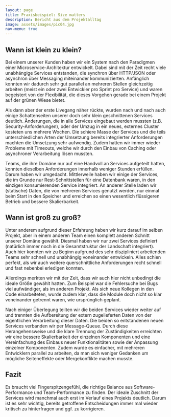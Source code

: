 ```yaml
---
layout: page
title: Praxisbeispiel: Size matters
description: Bericht aus dem Projektalltag
image: assets/images/pic04.jpg
nav-menu: true
---
```


<h2>Wann ist klein zu klein?</h2>

Bei einem unserer Kunden haben wir ein System nach den Paradigmen einer Microservice-Architektur entwickelt.
Dabei sind mit der Zeit recht viele unabhängige Services entstanden, die synchron über HTTP/JSON oder asynchron über
Messaging miteinander kommunizierten. Anfänglich konnten wir dadurch sehr gut parallel an mehreren Stellen gleichzeitig
arbeiten (meist ein oder zwei Entwickler pro Sprint pro Service) und waren begeistert von der Flexibilität, die dieses
Vorgehen gerade bei einem Projekt auf der grünen Wiese bietet.

Als dann aber der erste Livegang näher rückte, wurden nach und nach auch einige Schattenseiten unserer doch sehr klein
geschnittenen Services deutlich. Änderungen, die in alle Services eingebaut werden mussten (z.B. Security-Anforderungen),
oder der Umzug in ein neues, externes Cluster kosteten uns mehrere Wochen. Die schiere Masse der Services und die teils
unterschiedlichen Arten der Umsetzung bereits integrierter Anforderungen machten die Umsetzung sehr aufwendig.
Zudem hatten wir immer wieder Probleme mit Timeouts, welche wir durch den Einbau von Caching oder asynchroner
Verarbeitung lösen mussten.

Teams, die ihre Domäne nur auf eine Handvoll an Services aufgeteilt hatten, konnten dieselben Anforderungen innerhalb
weniger Stunden erfüllen. Darum haben wir umgedacht. Mittlerweile haben wir einige der Services, die im Grunde nur
Rest-Schnittstellen für eine Datenbank waren, in den einzigen konsumierenden Service integriert. An anderer Stelle
laden wir (statische) Daten, die von mehreren Services genutzt werden, nur einmal beim Start in den Speicher und
erreichen so einen wesentlich flüssigeren Betrieb und bessere Skalierbarkeit.

<h2>Wann ist groß zu groß?</h2>

Unter anderem aufgrund dieser Erfahrung haben wir kurz darauf im selben Projekt, aber in einem anderen Team einen
komplett anderen Schnitt unserer Domäne gewählt. Diesmal haben wir nur zwei Services definiert (natürlich immer noch
in die Gesamtstruktur der Landschaft integriert). Auch hier konnten wir zu Beginn aufgrund des sehr diszipliniert
arbeitenden Teams sehr schnell und unabhängig voneinander entwickeln. Alles schien perfekt, als wir auch weitere
querschnittliche Anforderungen recht schnell und fast nebenbei erledigen konnten.

Allerdings merkten wir mit der Zeit, dass wir auch hier nicht unbedingt die ideale Größe gewählt hatten. Zum Beispiel
war die Fehlersuche bei Bugs viel aufwändiger, als im anderen Projekt. Als sich neue Kollegen in den Code einarbeiteten,
wurde zudem klar, dass die Module doch nicht so klar voneinander getrennt waren, wie ursprünglich geplant.

Nach einiger Überlegung teilten wir die beiden Services wieder weiter auf und trennten die Aufbereitung der extern
zugelieferten Daten von der eigentlichen Verarbeitung dieser Daten. Die beiden so entstandenen neuen Services verbanden
wir per Message-Queue. Durch diese Herangehensweise und die klare Trennung der Zuständigkeiten erreichten wir eine
bessere Skalierbarkeit der einzelnen Komponenten und eine Vereinfachung des Einbaus neuer Funktionalitäten sowie der
Anpassung einzelner Komponenten. Zudem wurde es einfacher, mit mehreren Entwicklern parallel zu arbeiten, da man sich
weniger Gedanken um mögliche Seiteneffekte oder Mergekonflikte machen musste.

<h2>Fazit</h2>

Es braucht viel Fingerspitzengefühl, die richtige Balance aus Software-Performance und Team-Performance zu finden.
Der ideale Zuschnitt der Services wird manchmal auch erst im Verlauf eines Projekts deutlich. Darum ist es sehr wichtig,
bereits getroffene Entscheidungen immer mal wieder kritisch zu hinterfragen und ggf. zu korrigieren.
